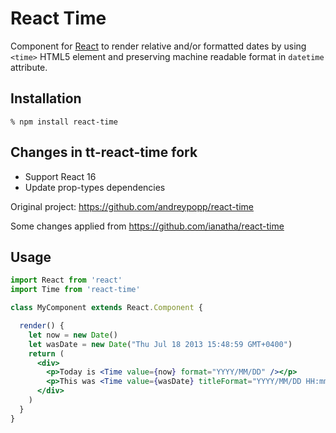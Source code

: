 React Time
==========

Component for [React][] to render relative and/or formatted dates by using
`<time>` HTML5 element and preserving machine readable format in `datetime`
attribute.

Installation
------------

    % npm install react-time

Changes in tt-react-time fork
-----------------------------

* Support React 16
* Update prop-types dependencies

Original project: https://github.com/andreypopp/react-time

Some changes applied from https://github.com/ianatha/react-time

Usage
-----

```jsx
import React from 'react'
import Time from 'react-time'

class MyComponent extends React.Component {

  render() {
    let now = new Date()
    let wasDate = new Date("Thu Jul 18 2013 15:48:59 GMT+0400")
    return (
      <div>
        <p>Today is <Time value={now} format="YYYY/MM/DD" /></p>
        <p>This was <Time value={wasDate} titleFormat="YYYY/MM/DD HH:mm" relative /></p>
      </div>
    )
  }
}
```

[React]: https://facebook.github.io/react/
